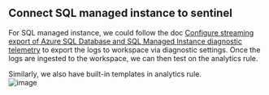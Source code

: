## Connect SQL managed instance to sentinel

For SQL managed instance, we could follow the doc [Configure streaming export of Azure SQL Database and SQL Managed Instance diagnostic telemetry](https://learn.microsoft.com/en-us/azure/azure-sql/database/metrics-diagnostic-telemetry-logging-streaming-export-configure?view=azuresql&tabs=azure-portal) to export the logs to workspace via diagnostic settings. 
Once the logs are ingested to the workspace, we can then test on the analytics rule.

Similarly, we also have built-in templates in analytics rule. <br>
![image](https://github.com/guguji666666/GJS-Sentinel-Tips/assets/96930989/61deedce-807c-4be2-b90d-752bca0be5b2)
